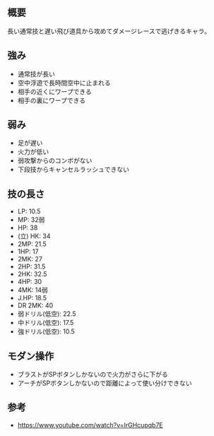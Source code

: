 ## 概要

長い通常技と遅い飛び道具から攻めてダメージレースで逃げきるキャラ。

## 強み

- 通常技が長い
- 空中浮遊で長時間空中に止まれる
- 相手の近くにワープできる
- 相手の裏にワープできる

## 弱み

- 足が遅い
- 火力が低い
- 弱攻撃からのコンボがない
- 下段技からキャンセルラッシュできない

## 技の長さ

- LP: 10.5
- MP: 32弱
- HP: 38
- (立) HK: 34
- 2MP: 21.5
- 1HP: 17
- 2MK: 27
- 2HP: 31.5
- 2HK: 32.5
- 4HP: 30
- 4MK: 14弱
- J.HP: 18.5
- DR 2MK: 40
- 弱ドリル(低空): 22.5
- 中ドリル(低空): 17.5
- 強ドリル(低空): 10.5

## モダン操作

- ブラストがSPボタンしかないので火力がさらに下がる
- アーチがSPボタンしかないので距離によって使い分けできない

## 参考

- https://www.youtube.com/watch?v=IrGHcupqb7E

